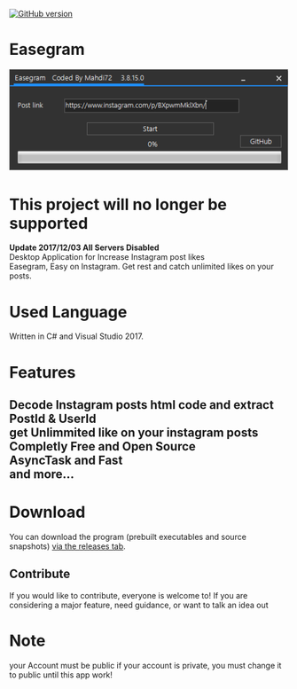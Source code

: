 [![GitHub version](https://badge.fury.io/gh/ghost1372%2FEasegram.svg)](https://badge.fury.io/gh/ghost1372%2FEasegram)
# Easegram
![Optional Text](Screen.png)

#  This project will no longer be supported
<b>Update 2017/12/03 All Servers Disabled</b>
<br>Desktop Application for Increase Instagram post likes<br>
Easegram, Easy on Instagram. Get rest and catch unlimited likes on your posts.<br>
# Used Language
Written in C# and Visual Studio 2017.

# Features
Decode Instagram posts html code and extract PostId & UserId<br>
get Unlimmited like on your instagram posts<br>
Completly Free and Open Source<br>
AsyncTask and Fast<br>
and more...<br>
-------------------
# Download
You can download the program (prebuilt executables and source snapshots) [via the releases tab](https://github.com/ghost1372/Easegram/releases).<br>

## Contribute

If you would like to contribute, everyone is welcome to! If you are considering a major feature, need guidance, 
or want to talk an idea out<br>
# Note
your Account must be public if your account is private, you must change it to public until this app work!<br>
